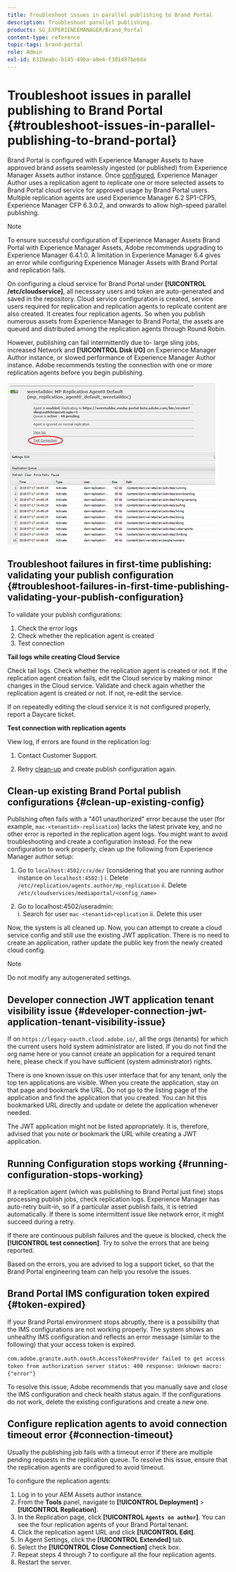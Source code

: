 ```yaml
---
title: Troubleshoot issues in parallel publishing to Brand Portal
description: Troubleshoot parallel publishing.
products: SG_EXPERIENCEMANAGER/Brand_Portal
content-type: reference
topic-tags: brand-portal
role: Admin
exl-id: 631beabc-b145-49ba-a8e4-f301497be6da
---
```

# Troubleshoot issues in parallel publishing to Brand Portal {#troubleshoot-issues-in-parallel-publishing-to-brand-portal}

Brand Portal is configured with Experience Manager Assets to have approved brand assets seamlessly ingested (or published) from Experience Manager Assets author instance. Once [configured](../using/configure-aem-assets-with-brand-portal.md), Experience Manager Author uses a replication agent to replicate one or more selected assets to Brand Portal cloud service for approved usage by Brand Portal users. Multiple replication agents are used Experience Manager 6.2 SP1-CFP5, Experience Manager CFP 6.3.0.2, and onwards to allow high-speed parallel publishing.

>[!NOTE]
>
>To ensure successful configuration of Experience Manager Assets Brand Portal with Experience Manager Assets, Adobe recommends upgrading to Experience Manager 6.4.1.0. A limitation in Experience Manager 6.4 gives an error while configuring Experience Manager Assets with Brand Portal and replication fails.

On configuring a cloud service for Brand Portal under **[!UICONTROL /etc/cloudservice]**, all necessary users and token are auto-generated and saved in the repository. Cloud service configuration is created, service users required for replication and replication agents to replicate content are also created. It creates four replication agents. So when you publish numerous assets from Experience Manager to Brand Portal, the assets are queued and distributed among the replication agents through Round Robin.

However, publishing can fail intermittently due to- large sling jobs, increased Network and **[!UICONTROL Disk I/O]** on Experience Manager Author instance, or slowed performance of Experience Manager Author instance. Adobe recommends testing the connection with one or more replication agents before you begin publishing.

![](assets/test-connection.png) 

## Troubleshoot failures in first-time publishing: validating your publish configuration {#troubleshoot-failures-in-first-time-publishing-validating-your-publish-configuration}

To validate your publish configurations:

1. Check the error logs
1. Check whether the replication agent is created
1. Test connection

**Tail logs while creating Cloud Service**

Check tail logs. Check whether the replication agent is created or not. If the replication agent creation fails, edit the Cloud service by making minor changes in the Cloud service. Validate and check again whether the replication agent is created or not. If not, re-edit the service.

If on repeatedly editing the cloud service it is not configured properly, report a Daycare ticket.

**Test connection with replication agents**

View log, if errors are found in the replication log:

1. Contact Customer Support.

1. Retry [clean-up](../using/troubleshoot-parallel-publishing.md#clean-up-existing-config) and create publish configuration again.

<!--
Comment Type: remark
Last Modified By: Mini Gulati (mgulati)
Last Modified Date: 2018-06-21T22:56:21.256-0400
<p>?? check and compare public key. At times public key is different</p>
<p>?? another thing to check in /useradmin</p>
-->

## Clean-up existing Brand Portal publish configurations {#clean-up-existing-config}

Publishing often fails with a "401 unauthorized" error because the user (for example, `mac-<tenantid>-replication`) lacks the latest private key, and no other error is reported in the replication agent logs. You might want to avoid troubleshooting and create a configuration instead. For the new configuration to work properly, clean up the following from Experience Manager author setup:

1. Go to `localhost:4502/crx/de/` (considering that you are running author instance on `localhost:4502:`)
   i. Delete `/etc/replication/agents.author/mp_replication` 
   ii. Delete `/etc/cloudservices/mediaportal/<config_name>`

1. Go to localhost:4502/useradmin:  
   i. Search for user `mac-<tenantid>replication`
   ii. Delete this user

Now, the system is all cleaned up. Now, you can attempt to create a cloud service config and still use the existing JWT application. There is no need to create an application, rather update the public key from the newly created cloud config.

>[!NOTE]
>
>Do not modify any autogenerated settings.


## Developer connection JWT application tenant visibility issue {#developer-connection-jwt-application-tenant-visibility-issue}

If on `https://legacy-oauth.cloud.adobe.io/`, all the orgs (tenants) for which the current users hold system administrator are listed. If you do not find the org name here or you cannot create an application for a required tenant here, please check if you have sufficient (system administrator) rights.

There is one known issue on this user interface that for any tenant, only the top ten applications are visible. When you create the application, stay on that page and bookmark the URL. Do not go to the listing page of the application and find the application that you created. You can hit this bookmarked URL directly and update or delete the application whenever needed.

The JWT application might not be listed appropriately. It is, therefore, advised that you note or bookmark the URL while creating a JWT application.

## Running Configuration stops working {#running-configuration-stops-working}

<!--
Comment Type: draft

<p>If the running configuration stops working, either of the following two possibilities
<g class="gr_ gr_15 gr-alert gr_gramm gr_inline_cards gr_run_anim Grammar multiReplace" data-gr-id="15" id="15" style="font-size: 12px;">
are
</g> there:</p>
<p>1.
<g class="gr_ gr_14 gr-alert gr_gramm gr_inline_cards gr_run_anim Grammar only-ins doubleReplace replaceWithoutSep" data-gr-id="14" id="14">
Connection
</g> has failed, or</p>
<p>2. Publish has failed with permission to dam-replication-service denied, while connection has passed </p>
<p>If the connection has failed [1], the
<g class="gr_ gr_10 gr-alert gr_spell gr_inline_cards gr_run_anim ContextualSpelling ins-del multiReplace" data-gr-id="10" id="10">
fail safe
</g> way to fix it is to <a href="../using/troubleshoot-parallel-publishing.md#main-pars-header-1664955658">clean up</a> the existing Brand Portal publish configuration and recreate a publish configuration. </p>
<p>However, if the
<g class="gr_ gr_18 gr-alert gr_spell gr_inline_cards gr_run_anim ContextualSpelling" data-gr-id="18" id="18">
publish
</g> has failed with
<g class="gr_ gr_16 gr-alert gr_gramm gr_inline_cards gr_run_anim Grammar only-ins doubleReplace replaceWithoutSep" data-gr-id="16" id="16">
permission
</g> denied to dam-replication-service, raise a support ticket.</p>
-->

If a replication agent (which was publishing to Brand Portal just fine) stops processing publish jobs, check replication logs. Experience Manager has auto-retry built-in, so if a particular asset publish fails, it is retried automatically. If there is some intermittent issue like network error, it might succeed during a retry.

If there are continuous publish failures and the queue is blocked, check the **[!UICONTROL test connection]**. Try to solve the errors that are being reported.

Based on the errors, you are advised to log a support ticket, so that the Brand Portal engineering team can help you resolve the issues.

## Brand Portal IMS configuration token expired {#token-expired}

If your Brand Portal environment stops abruptly, there is a possibility that the IMS configurations are not working properly. The system shows an unhealthy IMS configuration and reflects an error message (similar to the following) that your access token is expired. 

`com.adobe.granite.auth.oauth.AccessTokenProvider failed to get access token from authorization server status: 400 response: Unknown macro: {"error"}`

To resolve this issue, Adobe recommends that you manually save and close the IMS configuration and check health status again. If the configurations do not work, delete the existing configurations and create a new one.


## Configure replication agents to avoid connection timeout error {#connection-timeout}

Usually the publishing job fails with a timeout error if there are multiple pending requests in the replication queue. To resolve this issue, ensure that the replication agents are configured to avoid timeout. 

To configure the replication agents:

1. Log in to your AEM Assets author instance.
1. From the **Tools** panel, navigate to **[!UICONTROL Deployment]** > **[!UICONTROL Replication]**.
1. In the Replication page, click **[!UICONTROL `Agents on author`]**. You can see the four replication agents of your Brand Portal tenant. 
1. Click the replication agent URL and click **[!UICONTROL Edit]**.
1. In Agent Settings, click the **[!UICONTROL Extended]** tab. 
1. Select the **[!UICONTROL Close Connection]** check box.
1. Repeat steps 4 through 7 to configure all the four replication agents. 
1. Restart the server.
